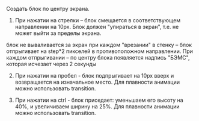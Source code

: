 Создать блок по центру экрана.

1) При нажатии на стрелки – блок смещается в соответствующем направлении на 10px. Блок должен "упираться в экран", т.е. не может выйти за пределы экрана.

блок не вываливается за экран
при каждом "врезании" в стенку – блок отпрыгивает на step*2 пикселей в противоположном направлении.
При каждом отпрыгивании – по центру блока появляется надпись "БЭМС", которая исчезает через 2 секунды

2) При нажатии на пробел - блок подпрыгивает на 10px вверх и возвращается на изначальное место. Для плавности анимации можно использовать transition.

3) При нажатии на ctrl - блок приседает: уменьшаем его высоту на 40%, и увеличиваем ширину на 25%. Для плавности анимации можно использовать transition.